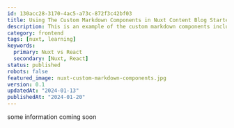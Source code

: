 ```yaml
---
id: 130acc28-3170-4ac5-a73c-872f3c42bf03
title: Using The Custom Markdown Components in Nuxt Content Blog Starter
description: This is an example of the custom markdown components included in the nuxt content blog starter. I will routinely add new components and update this article, so keep your eyes peeled!
category: frontend
tags: [nuxt, learning]  
keywords: 
  primary: Nuxt vs React
  secondary: [Nuxt, React]
status: published
robots: false
featured_image: nuxt-custom-markdown-components.jpg
version: 0.1
updatedAt: "2024-01-13"
publishedAt: "2024-01-20"
---
```


some information coming soon